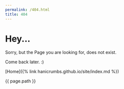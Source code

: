 ```yaml
---
permalink: /404.html
title: 404
---
```


# Hey...

Sorry, but the Page you are looking for, does not exist.

Come back later. :)

[Home]({% link hanicrumbs.github.io/site/index.md %})

{{ page.path }}